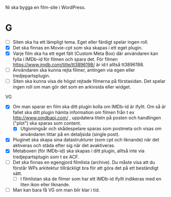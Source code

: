 Ni ska bygga en film-site i WordPress.

# G

- [ ] Siten ska ha ett lämpligt tema. Eget eller färdigt spelar ingen roll.
- [x] Det ska finnas en Movie-cpt som ska skapas i ett eget plugin.
- [x] Varje film ska ha ett eget fält (Custom Meta Box) där användaren kan fylla i IMDb-id för filmen och spara det. För filmen https://www.imdb.com/title/tt3896198/ är id:t alltså tt3896198.
- [ ] Användaren ska kunna rejta filmer, antingen via egen eller tredjepartsplugin.
- [ ] Siten ska kunna visa de högst rejtade filmerna på förstasidan. Det spelar ingen roll om man gör det som en arkivsida eller widget.

VG

- [x] Om man sparar en film ska ditt plugin kolla om IMDb-id är ifyllt. Om så är fallet ska ditt plugin hämta information om filmen från t ex http://www.omdbapi.com/ , uppdatera titeln på posten och handlingen ("plot") ska sparas som content.
  - [x] Utgivningsår och skådespelare sparas som postmeta och visas om användaren tittar på en detaljsida (single post).
- [x] Pluginet ska skapa sina datastrukturer (som cpt och liknande) när det aktiveras och städa efter sig när det avaktiveras.
- [x] Metaboxen (för IMDb-id) ska skapas i ditt plugin, alltså inte via tredjepartsplugin som t ex ACF.
- [ ] Det ska finnas en egengjord filmlista (archive). Du måste visa att du förstår WPs arkitektur tillräckligt bra för att göra det på ett beständigt sätt.
  - [ ] I filmlistan ska de filmer som har ett IMDb-id ifyllt indikeras med en liten ikon eller liknande.
- [ ] Man kan bara få VG om man blir klar i tid.